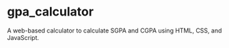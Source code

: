 # gpa_calculator
A web-based calculator to calculate SGPA and CGPA using HTML, CSS, and JavaScript.

